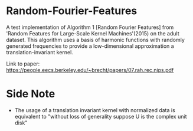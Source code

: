 # Random-Fourier-Features
A test implementation of Algorithm 1 [Random Fourier Features] from 'Random Features for Large-Scale Kernel Machines'(2015) on the adult dataset. This algorithm uses a basis of harmonic functions with randomly generated frequencies to provide a low-dimensional approximation a translation-invariant kernel.

Link to paper: https://people.eecs.berkeley.edu/~brecht/papers/07.rah.rec.nips.pdf

# Side Note

- The usage of a translation invariant kernel with normalized data is equivalent to "without loss of generality suppose U is the complex unit disk"
